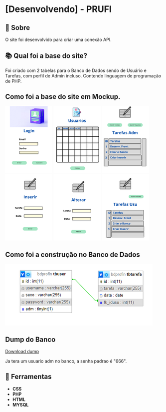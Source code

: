 # [Desenvolvendo] - PRUFI
## 📘 Sobre
O site foi desenvolvido para criar uma conexão API.

## 📚 Qual foi a base do site?

Foi criado com 2 tabelas para o Banco de Dados sendo de Usuário e Tarefas, com perfil de Admin incluso. Contendo linguagem de programação de PHP.

## Como foi a base do site em Mockup.

<img src="/PROFI/img/mockup/Login-1.jpg" width="30%" />
<img src="/PROFI/img/mockup/Login-2.jpg" width="30%"/>
<img src="/PROFI/img/mockup/Login-3.jpg" width="30%"/>
<img src="/PROFI/img/mockup/Login-4.jpg" width="30%"/>
<img src="/PROFI/img/mockup/Login-5.jpg" width="30%"/>
<img src="/PROFI/img/mockup/Login-6.jpg" width="30%"/>

## Como foi a construção no Banco de Dados <br>
<img src="/PROFI/img/banco/Banco.png"/>

## Dump do Banco
<a href="/PROFI/dump_mysql/bdprofin.sql" >Download dump </a>

Ja tera um usuario adm no banco, a senha padrao é "666".

## 🔨  Ferramentas
- **CSS**
- **PHP**
- **HTML**
- **MYSQL**
